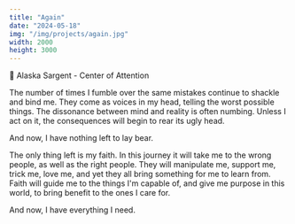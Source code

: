 ```yaml
---
title: "Again"
date: "2024-05-18"
img: "/img/projects/again.jpg"
width: 2000
height: 3000
---
```


🎵 Alaska Sargent - Center of Attention

The number of times I fumble over the same mistakes continue to shackle and bind me. They come as voices in my head, telling the worst possible things. The dissonance between mind and reality is often numbing. Unless I act on it, the consequences will begin to rear its ugly head.

And now, I have nothing left to lay bear.

The only thing left is my faith. In this journey it will take me to the wrong people, as well as the right people. They will manipulate me, support me, trick me, love me, and yet they all bring something for me to learn from. Faith will guide me to the things I'm capable of, and give me purpose in this world, to bring benefit to the ones I care for.

And now, I have everything I need.
